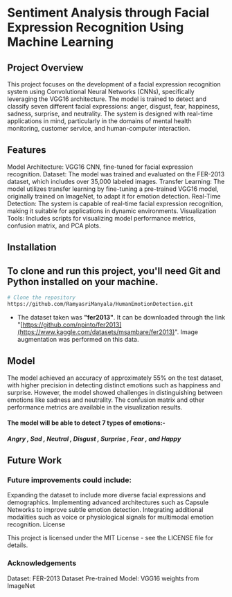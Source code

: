 # Sentiment Analysis through Facial Expression Recognition Using Machine Learning

## Project Overview ##

This project focuses on the development of a facial expression recognition system using Convolutional Neural Networks (CNNs), specifically leveraging the VGG16 architecture. The model is trained to detect and classify seven different facial expressions: anger, disgust, fear, happiness, sadness, surprise, and neutrality. The system is designed with real-time applications in mind, particularly in the domains of mental health monitoring, customer service, and human-computer interaction.

## Features ##

Model Architecture: VGG16 CNN, fine-tuned for facial expression recognition.
Dataset: The model was trained and evaluated on the FER-2013 dataset, which includes over 35,000 labeled images.
Transfer Learning: The model utilizes transfer learning by fine-tuning a pre-trained VGG16 model, originally trained on ImageNet, to adapt it for emotion detection.
Real-Time Detection: The system is capable of real-time facial expression recognition, making it suitable for applications in dynamic environments.
Visualization Tools: Includes scripts for visualizing model performance metrics, confusion matrix, and PCA plots.

## Installation ##

##  To clone and run this project, you'll need Git and Python installed on your machine. ##

``` bash
# Clone the repository
https://github.com/RamyasriManyala/HumanEmotionDetection.git

```

- The dataset taken was **"fer2013"**. It can be downloaded through the link "[https://github.com/npinto/fer2013](https://www.kaggle.com/datasets/msambare/fer2013)". Image augmentation was performed on this data.


## Model  ##

The model achieved an accuracy of approximately 55% on the test dataset, with higher precision in detecting distinct emotions such as happiness and surprise. However, the model showed challenges in distinguishing between emotions like sadness and neutrality. The confusion matrix and other performance metrics are available in the visualization results.

#### The model will be able to detect 7 types of emotions:-
 #####  Angry , Sad ,  Neutral ,  Disgust ,  Surprise ,  Fear  , and   Happy


 ## Future Work ##

### Future improvements could include: ###

Expanding the dataset to include more diverse facial expressions and demographics.
Implementing advanced architectures such as Capsule Networks to improve subtle emotion detection.
Integrating additional modalities such as voice or physiological signals for multimodal emotion recognition.
License

This project is licensed under the MIT License - see the LICENSE file for details.

### Acknowledgements ###

Dataset: FER-2013 Dataset
Pre-trained Model: VGG16 weights from ImageNet
